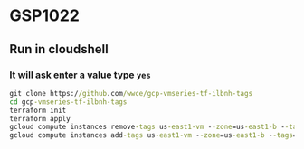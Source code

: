 # GSP1022
## Run in cloudshell
### It will ask enter a value type `yes`
```cmd
git clone https://github.com/wwce/gcp-vmseries-tf-ilbnh-tags
cd gcp-vmseries-tf-ilbnh-tags
terraform init
terraform apply
gcloud compute instances remove-tags us-east1-vm --zone=us-east1-b --tags=$(gcloud compute instances describe us-east1-vm --zone=us-east1-b --format="value(tags.items.join(','))")
gcloud compute instances add-tags us-east1-vm --zone=us-east1-b --tags=us-east1-fw,us-west1-fw
```
